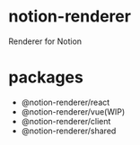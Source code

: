 # notion-renderer

Renderer for Notion

# packages

- @notion-renderer/react
- @notion-renderer/vue(WIP)
- @notion-renderer/client
- @notion-renderer/shared